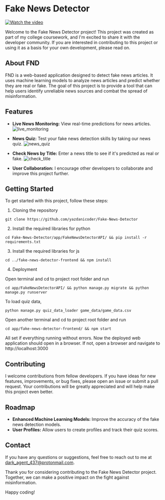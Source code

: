 # Fake News Detector

[![Watch the video](https://i.postimg.cc/tgGgrMsN/25480.jpg)](http://artificialbrains.s3.amazonaws.com/news_guardian.mp4)


Welcome to the Fake News Detector project! This project was created as part of my college coursework, and I'm excited to share it with the developer community. If you are interested in contributing to this project or using it as a basis for your own development, please read on.

## About FND

FND is a web-based application designed to detect fake news articles. It uses machine learning models to analyze news articles and predict whether they are real or fake. The goal of this project is to provide a tool that can help users identify unreliable news sources and combat the spread of misinformation.

## Features

- **Live News Monitoring:** View real-time predictions for news articles.
![live_monitoring](https://imgur.com/9BVijIo.png)

- **News Quiz:** Test your fake news detection skills by taking our news quiz.
![news_quiz](https://imgur.com/w0xmk5f.png)

- **Check News by Title:** Enter a news title to see if it's predicted as real or fake.
![check_title](https://imgur.com/YDrfDVT.png)

- **User Collaboration:** I encourage other developers to collaborate and improve this project further.

## Getting Started

To get started with this project, follow these steps:

1. Cloning the repository

`git clone https://github.com/yazdanicoder/Fake-News-Detector`

2. Install the required libraries for python

`cd Fake-News-Detector/app/FakeNewsDetectorAPI/ && pip install -r requirements.txt`

3. Install the required libraries for js

`cd ../fake-news-detector-frontend && npm install`

4. Deployment

Open terminal and cd to project root folder and run

`cd app/FakeNewsDetectorAPI/ && python manage.py migrate && python manage.py runserver`

To load quiz data,

`python manage.py quiz_data_loader game_data/game_data.csv`

Open another terminal and cd to project root folder and run

`cd app/fake-news-detector-frontend/ && npm start`

All set if everything running without errors. Now the deployed web application should open in a browser. If not, open a browser and navigate to http://localhost:3000

## Contributing

I welcome contributions from fellow developers. If you have ideas for new features, improvements, or bug fixes, please open an issue or submit a pull request. Your contributions will be greatly appreciated and will help make this project even better.

## Roadmap

- **Enhanced Machine Learning Models:** Improve the accuracy of the fake news detection models.
- **User Profiles:** Allow users to create profiles and track their quiz scores.

## Contact

If you have any questions or suggestions, feel free to reach out to me at [dark_agent_437@protonmail.com](muhammadyazdani164@gmail.com).


Thank you for considering contributing to the Fake News Detector project. Together, we can make a positive impact on the fight against misinformation.

Happy coding!
